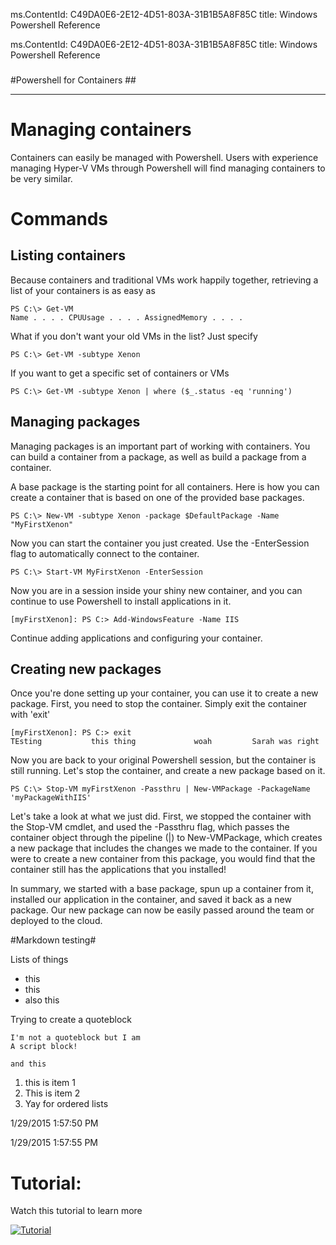 ﻿ms.ContentId: C49DA0E6-2E12-4D51-803A-31B1B5A8F85C
title: Windows Powershell Reference


ms.ContentId: C49DA0E6-2E12-4D51-803A-31B1B5A8F85C
title: Windows Powershell Reference
### 
#Powershell for Containers  ##

----------


# Managing containers #

Containers can easily be managed with Powershell. Users with experience managing Hyper-V VMs through Powershell will find managing containers to be very similar.



# Commands #

## Listing containers ##

Because containers and traditional VMs work happily together, retrieving a list of your containers is as easy as

    PS C:\> Get-VM
    Name . . . . CPUUsage . . . . AssignedMemory . . . . 
    
    

What if you don't want your old VMs in the list? Just specify

    PS C:\> Get-VM -subtype Xenon


If you want to get a specific set of containers or VMs


    PS C:\> Get-VM -subtype Xenon | where ($_.status -eq 'running')


## Managing packages ##

Managing packages is an important part of working with containers. You can build a container from a package, as well as build a package from a container. 

A base package is the starting point for all containers. Here is how you can create a container that is based on one of the provided base packages. 

    PS C:\> New-VM -subtype Xenon -package $DefaultPackage -Name "MyFirstXenon"

Now you can start the container you just created. Use the -EnterSession flag to automatically connect to the container.

    PS C:\> Start-VM MyFirstXenon -EnterSession

Now you are in a session inside your shiny new container, and you can continue to use Powershell to install applications in it. 

    [myFirstXenon]: PS C:> Add-WindowsFeature -Name IIS

Continue adding applications and configuring your container. 

## Creating new packages ##

Once you're done setting up your container, you can use it to create a new package. First, you need to stop the container. Simply exit the container with 'exit'

    
    [myFirstXenon]: PS C:> exit
    TEsting           this thing             woah         Sarah was right
 
Now you are back to your original Powershell session, but the container is still running. Let's stop the container, and create a new package based on it.


    PS C:\> Stop-VM myFirstXenon -Passthru | New-VMPackage -PackageName 'myPackageWithIIS'

Let's take a look at what we just did. First, we stopped the container with the Stop-VM cmdlet, and used the -Passthru flag, which passes the container object through the pipeline (|) to New-VMPackage, which creates a new package that includes the changes we made to the container. If you were to create a new container from this package, you would find that the container still has the applications that you installed!

In summary, we started with a base package, spun up a container from it, installed our application in the container, and saved it back as a new package. Our new package can now be easily passed around the team or deployed to the cloud.

#Markdown testing#

Lists of things

- this
- this
- also this



Trying to create a quoteblock 

    I'm not a quoteblock but I am 
    A script block!

    and this


1. this is item 1
2. This is item 2
3. Yay for ordered lists

1/29/2015 1:57:50 PM 

1/29/2015 1:57:55 PM 


# Tutorial:  #

Watch this tutorial to learn more

[![Tutorial](http://upload.wikimedia.org/wikipedia/commons/4/4a/Video_icon1.png)](https://www.youtube.com/watch?v=xSE9Qk9wkig)


